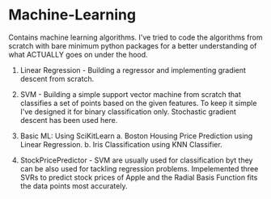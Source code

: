 # Machine-Learning
Contains machine learning algorithms. I've tried to code the algorithms from scratch with bare minimum python packages for a better understanding of what ACTUALLY goes on under the hood. 
1. Linear Regression - Building a regressor and implementing gradient descent from scratch.
2. SVM - Building a simple support vector machine from scratch that classifies a set of points based on the given features. To keep it simple I've designed it for binary classification only. Stochastic gradient descent has been used here.
3. Basic ML: Using SciKitLearn
  a. Boston Housing Price Prediction using Linear Regression.
  b. Iris Classification using KNN Classifier.
  
4. StockPricePredictor - SVM are usually used for classification byt they can be also used for tackling regression problems. Impelemented three SVRs to predict stock prices of Apple and the Radial Basis Function fits the data points most accurately.
